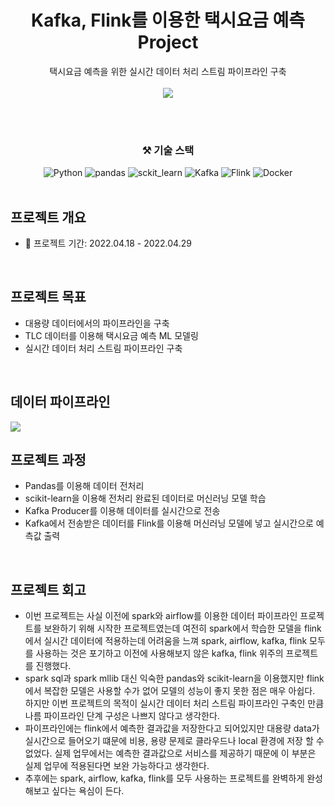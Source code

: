 <div align="center">
  <h1> Kafka, Flink를 이용한 택시요금 예측 Project </h1>
  택시요금 예측을 위한 실시간 데이터 처리 스트림 파이프라인 구축 
  <br><br>
  <img src="https://user-images.githubusercontent.com/86868063/169539953-c84b5f1c-781d-4582-a17e-8366b604e502.png">

  <br><br>
  
  ### ⚒ 기술 스택
  ![Python](https://img.shields.io/badge/Python-3766AB?style=flat-square&logo=Python&logoColor=FFFFFF) ![pandas](https://img.shields.io/badge/pandas-150458?style=flat-square&logo=pandas&logoColor=FFFFFF) ![sckit_learn](https://img.shields.io/badge/scikt_learn-F7931E?style=flat-square&logo=scikit-learn&logoColor=FFFFFF) ![Kafka](https://img.shields.io/badge/Apache_Kafka-231F20?style=flat-square&logo=Apache+Kafka&logoColor=FFFFFF) ![Flink](https://img.shields.io/badge/Apache_Flink-E6526F?style=flat-square&logo=Apache+Flink&logoColor=FFFFFF) ![Docker](https://img.shields.io/badge/Docker-2496ED?style=flat-square&logo=Docker&logoColor=FFFFFF) 
  <br><br>
  
</div>

## 프로젝트 개요 
- 📅 프로젝트 기간: 2022.04.18 - 2022.04.29
<br>

## 프로젝트 목표
- 대용량 데이터에서의 파이프라인을 구축
- TLC 데이터를 이용해 택시요금 예측 ML 모델링 
- 실시간 데이터 처리 스트림 파이프라인 구축 
<br>

## 데이터 파이프라인 
<img src="https://user-images.githubusercontent.com/86868063/169541380-764a1b00-c4d6-49ef-b3cd-b6fdd657e32f.png">
<br>

## 프로젝트 과정
- Pandas를 이용해 데이터 전처리 
- scikit-learn을 이용해 전처리 완료된 데이터로 머신러닝 모델 학습
- Kafka Producer를 이용해 데이터를 실시간으로 전송 
- Kafka에서 전송받은 데이터를 Flink를 이용해 머신러닝 모델에 넣고 실시간으로 예측값 출력 
<br>

## 프로젝트 회고
- 이번 프로젝트는 사실 이전에 spark와 airflow를 이용한 데이터 파이프라인 프로젝트를 보완하기 위해 시작한 프로젝트였는데 여전히 spark에서 학습한 모델을 flink에서 실시간 데이터에 적용하는데 어려움을 느껴 spark, airflow, kafka, flink 모두를 사용하는 것은 포기하고 이전에 사용해보지 않은 kafka, flink 위주의 프로젝트를 진행했다. 
- spark sql과 spark mllib 대신 익숙한 pandas와 scikit-learn을 이용했지만 flink에서 복잡한 모델은 사용할 수가 없어 모델의 성능이 좋지 못한 점은 매우 아쉽다.  하지만 이번 프로젝트의 목적이 실시간 데이터 처리 스트림 파이프라인 구축인 만큼 나름 파이프라인 단계 구성은 나쁘지 않다고 생각한다. 
- 파이프라인에는 flink에서 예측한 결과값을 저장한다고 되어있지만 대용량 data가 실시간으로 들어오기 떄문에 비용, 용량 문제로 클라우드나 local 환경에 저장 할 수 없었다. 실제 업무에서는 예측한 결과값으로 서비스를 제공하기 때문에 이 부분은 실제 업무에 적용된다면 보완 가능하다고 생각한다. 
- 추후에는 spark, airflow, kafka, flink를 모두 사용하는 프로젝트를 완벽하게 완성해보고 싶다는 욕심이 든다. 
<br>
